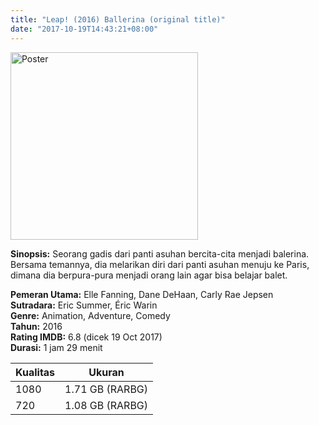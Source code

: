 ```yaml
---
title: "Leap! (2016) Ballerina (original title)"
date: "2017-10-19T14:43:21+08:00"
---
```


<img src="/img/poster/film-leap-2016.jpg" alt="Poster" style="width: 300px;"/>

**Sinopsis:** Seorang gadis dari panti asuhan bercita-cita menjadi balerina. Bersama temannya, dia melarikan diri dari panti asuhan menuju ke Paris, dimana dia berpura-pura menjadi orang lain agar bisa belajar balet.

**Pemeran Utama:** Elle Fanning, Dane DeHaan, Carly Rae Jepsen  
**Sutradara:** Eric Summer, Éric Warin  
**Genre:** Animation, Adventure, Comedy  
**Tahun:** 2016  
**Rating IMDB:** 6.8 (dicek 19 Oct 2017)  
**Durasi:** 1 jam 29 menit

Kualitas | Ukuran
-------- | ------
1080     | 1.71 GB (RARBG)
720      | 1.08 GB (RARBG)